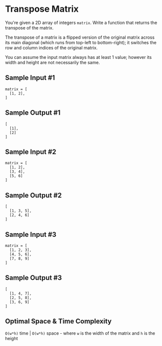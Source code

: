 # Transpose Matrix

You're given a 2D array of integers `matrix`. Write a function that returns the transpose of the matrix.

The transpose of a matrix is a flipped version of the original matrix across its main diagonal (which runs from top-left to bottom-right); it switches the row and column indices of the original matrix.

You can assume the input matrix always has at least 1 value; however its width and height are not necessarily the same.

## Sample Input #1

```plaintext
matrix = [
  [1, 2],
]
```

## Sample Output #1

```plaintext
[
  [1],
  [2]
]
```

## Sample Input #2

```plaintext
matrix = [
  [1, 2],
  [3, 4],
  [5, 6]
]
```

## Sample Output #2

```plaintext
[
  [1, 3, 5],
  [2, 4, 6]
]
```

## Sample Input #3

```plaintext
matrix = [
  [1, 2, 3],
  [4, 5, 6],
  [7, 8, 9]
]
```

## Sample Output #3

```plaintext
[
  [1, 4, 7],
  [2, 5, 8],
  [3, 6, 9]
]
```

## Optimal Space & Time Complexity

`O(w*h)` time | `O(w*h)` space - where `w` is the width of the matrix and `h` is the height
